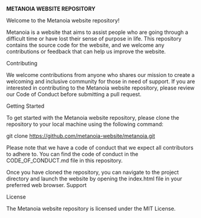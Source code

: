 **METANOIA WEBSITE REPOSITORY**

Welcome to the Metanoia website repository!

Metanoia is a website that aims to assist people who are going through a difficult time or have lost their sense of purpose in life. This repository contains the source code for the website, and we welcome any contributions or feedback that can help us improve the website.

Contributing

We welcome contributions from anyone who shares our mission to create a welcoming and inclusive community for those in need of support. If you are interested in contributing to the Metanoia website repository, please review our Code of Conduct before submitting a pull request.

Getting Started

To get started with the Metanoia website repository, please clone the repository to your local machine using the following command:


git clone https://github.com/metanoia-website/metanoia.git

Please note that we have a code of conduct that we expect all contributors to adhere to. You can find the code of conduct in the CODE_OF_CONDUCT.md file in this repository.

Once you have cloned the repository, you can navigate to the project directory and launch the website by opening the index.html file in your preferred web browser.
Support

License

The Metanoia website repository is licensed under the MIT License.

